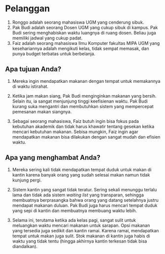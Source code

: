 # Pelanggan

1.  Ronggo adalah seorang mahasiswa UGM yang cenderung sibuk.
2.  Pak Budi adalah seorang Dosen UGM yang cukup sibuk di kampus. Pak Budi
    sering menghabiskan waktu luangnya di ruang dosen. Beliau juga memiliki
    jadwal yang cukup padat.
3.  Faiz adalah seorang mahasiswa Ilmu Komputer fakultas MIPA UGM yang
    kesehariannya adalah mengikuti kelas, tidak sempat memasak, dan punya budget
    terbatas untuk berbelanja.

## Apa tujuan Anda?

1.  Mereka ingin mendapatkan makanan dengan tempat untuk memakannya di waktu
    istirahat.

2.  Ketika jam makan siang, Pak Budi menginginkan makanan yang bersih. Selain
    itu, ia sangat menjunjung tinggi keefisienan waktu. Pak Budi kurang suka
    mengantri dan membutuhkan sistem yang mempercepat pemesanan makan siangnya.

3.  Sebagai seorang mahasiswa, Faiz butuh ingin bisa fokus pada kebutuhan
    akademik dan tidak harus khawatir tentang gesekan ketika mencari kebutuhan
    makanan. Sebisa mungkin, Faiz ingin agar mendapatkan makanan bisa dilakukan
    dengan sangat mudah dan efisien waktu.

## Apa yang menghambat Anda?

1.  Mereka sering kali tidak mendapatkan tempat duduk untuk makan di kantin
    karena banyak orang yang sudah selesai makan namun tidak kunjung pergi.

2.  Sistem kantin yang sangat tidak teratur. Sering sekali menunggu terlalu lama
    dan tidak ada sistem *waiting list* yang transparan, sehingga membuatnya
    berprasangka bahwa orang yang datang setelahnya justru mendapat makanan
    duluan. Pak Budi juga harus mencari tempat duduk yang sepi di kantin dan
    membuatnya membuang waktu lebih.

3.  Selama ini, terutama ketika ada kelas pagi, sangat sulit untuk meluangkan
    waktu mencari makanan untuk sarapan. Opsi makanan yang tersedia juga sedikit
    dan kantin ramai. Karena ramai, mendapatkan tempat untuk makan juga sulit.
    Stok makanan di kantin juga habis di waktu yang tidak tentu (hingga akhirnya
    kantin terkesan tidak bisa diandalkan).
